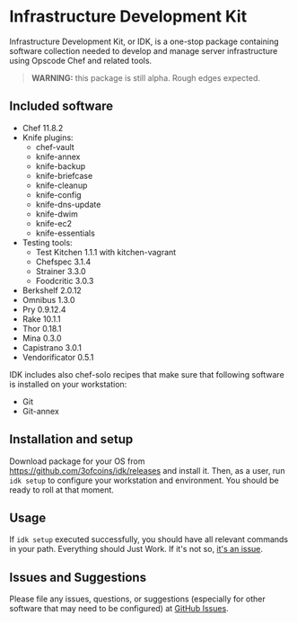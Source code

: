 Infrastructure Development Kit
==============================

Infrastructure Development Kit, or IDK, is a one-stop package
containing software collection needed to develop and manage server
infrastructure using Opscode Chef and related tools.

> **WARNING:** this package is still alpha. Rough edges expected.

Included software
-----------------

 - Chef 11.8.2
 - Knife plugins:
   - chef-vault
   - knife-annex
   - knife-backup
   - knife-briefcase
   - knife-cleanup
   - knife-config
   - knife-dns-update
   - knife-dwim
   - knife-ec2
   - knife-essentials
 - Testing tools:
   - Test Kitchen 1.1.1 with kitchen-vagrant
   - Chefspec 3.1.4
   - Strainer 3.3.0
   - Foodcritic 3.0.3
 - Berkshelf 2.0.12
 - Omnibus 1.3.0
 - Pry 0.9.12.4
 - Rake 10.1.1
 - Thor 0.18.1
 - Mina 0.3.0
 - Capistrano 3.0.1
 - Vendorificator 0.5.1

IDK includes also chef-solo recipes that make sure that following
software is installed on your workstation:

 - Git
 - Git-annex

Installation and setup
----------------------

Download package for your OS from
https://github.com/3ofcoins/idk/releases and install it. Then, as a
user, run `idk setup` to configure your workstation and
environment. You should be ready to roll at that moment.

Usage
-----

If `idk setup` executed successfully, you should have all relevant
commands in your path. Everything should Just Work. If it's not so,
[it's an issue](https://github.com/3ofcoins/idk/issues).

Issues and Suggestions
----------------------

Please file any issues, questions, or suggestions (especially for
other software that may need to be configured) at
[GitHub Issues](https://github.com/3ofcoins/idk/issues).
